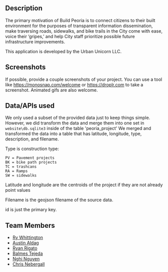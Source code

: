 ## Description

The primary motivation of Build Peoria is to connect citizens to their built environment for the purposes of transparent information dissemination, make traversing roads, sidewalks, and bike trails in the City come with ease, voice their ‘gripes,’ and help City staff prioritize possible future infrastructure improvements.

This application is developed by the Urban Unicorn LLC.

## Screenshots

If possible, provide a couple screenshots of your project. You can use a tool like https://monosnap.com/welcome or https://droplr.com to take a screenshot. Animated gifs are also welcome.

## Data/APIs used

We only used a subset of the provided data just to keep things simple. However, we did transform the data and merge them into one set in `website\db.sqlite3` inside of the table 'peoria_project'
We merged and transformed the data into a table that has latitude, longitude, type, description, and filename.

Type is construction type:

    PV = Pavement projects
    BK = bike path projects
    TC = trashcans
    RA = Ramps
    SW = sidewalks

Latitude and longitude are the centroids of the project if they are not already point values
    
Filename is the geojson filename of the source data.

id is just the primary key.

## Team Members

+ [Ry Whittington](https://github.com/orgs/urban-unicorns/people/rwhitt2049)
+ [Austin Aldag](https://github.com/orgs/urban-unicorns/people/ama296)
+ [Ryan Rigato](https://github.com/orgs/urban-unicorns/people/rrigato)
+ [Balmes Tejeda](https://github.com/orgs/urban-unicorns/people/BalmesTejeda)
+ [Nghi Nguyen](https://github.com/orgs/urban-unicorns/people/mnghinguyen)
+ [Chris Nebergall](https://github.com/orgs/urban-unicorns/people/topher96)
